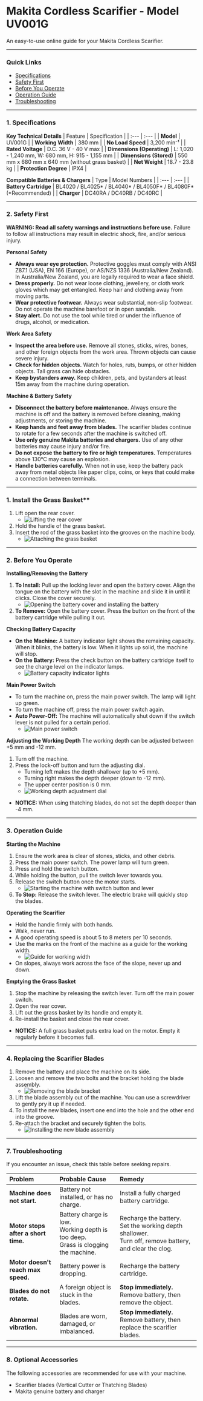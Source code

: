 # Makita Cordless Scarifier - Model UV001G

An easy-to-use online guide for your Makita Cordless Scarifier.

---

### Quick Links
* [Specifications](#1-specifications)
* [Safety First](#2-safety-first)
* [Before You Operate](#4-before-you-operate)
* [Operation Guide](#5-operation-guide)
* [Troubleshooting](#7-troubleshooting)


---

### 1. Specifications

**Key Technical Details**
| Feature | Specification |
| :--- | :--- |
| **Model** | UV001G |
| **Working Width** | 380 mm |
| **No Load Speed** | 3,200 min⁻¹ |
| **Rated Voltage** | D.C. 36 V - 40 V max |
| **Dimensions (Operating)** | L: 1,020 - 1,240 mm, W: 680 mm, H: 915 - 1,155 mm |
| **Dimensions (Stored)** | 550 mm x 680 mm x 640 mm (without grass basket) |
| **Net Weight** | 18.7 - 23.8 kg |
| **Protection Degree** | IPX4 |

**Compatible Batteries & Chargers**
| Type | Model Numbers |
| :--- | :--- |
| **Battery Cartridge** | BL4020 / BL4025* / BL4040* / BL4050F* / BL4080F* (*Recommended) |
| **Charger** | DC40RA / DC40RB / DC40RC |


---

### 2. Safety First

**WARNING: Read all safety warnings and instructions before use.** Failure to follow all instructions may result in electric shock, fire, and/or serious injury.

**Personal Safety**
* **Always wear eye protection.** Protective goggles must comply with ANSI Z87.1 (USA), EN 166 (Europe), or AS/NZS 1336 (Australia/New Zealand). In Australia/New Zealand, you are legally required to wear a face shield.
* **Dress properly.** Do not wear loose clothing, jewellery, or cloth work gloves which may get entangled. Keep hair and clothing away from moving parts.
* **Wear protective footwear.** Always wear substantial, non-slip footwear. Do not operate the machine barefoot or in open sandals.
* **Stay alert.** Do not use the tool while tired or under the influence of drugs, alcohol, or medication.

**Work Area Safety**
* **Inspect the area before use.** Remove all stones, sticks, wires, bones, and other foreign objects from the work area. Thrown objects can cause severe injury.
* **Check for hidden objects.** Watch for holes, ruts, bumps, or other hidden objects. Tall grass can hide obstacles.
* **Keep bystanders away.** Keep children, pets, and bystanders at least 15m away from the machine during operation.

**Machine & Battery Safety**
* **Disconnect the battery before maintenance.** Always ensure the machine is off and the battery is removed before cleaning, making adjustments, or storing the machine.
* **Keep hands and feet away from blades.** The scarifier blades continue to rotate for a few seconds after the machine is switched off.
* **Use only genuine Makita batteries and chargers.** Use of any other batteries may cause injury and/or fire.
* **Do not expose the battery to fire or high temperatures.** Temperatures above 130°C may cause an explosion.
* **Handle batteries carefully.** When not in use, keep the battery pack away from metal objects like paper clips, coins, or keys that could make a connection between terminals.

---


### 1. Install the Grass Basket**
1.  Lift open the rear cover.
    * ![Lifting the rear cover](images/openrearcover.png)
2.  Hold the handle of the grass basket.
3.  Insert the rod of the grass basket into the grooves on the machine body.
    * ![Attaching the grass basket](images/installgrassbasket.png)

---

### 2. Before You Operate

**Installing/Removing the Battery**
1.  **To Install:** Pull up the locking lever and open the battery cover. Align the tongue on the battery with the slot in the machine and slide it in until it clicks. Close the cover securely.
    * ![Opening the battery cover and installing the battery](images/insertbatteries.png)
2.  **To Remove:** Open the battery cover. Press the button on the front of the battery cartridge while pulling it out.

**Checking Battery Capacity**
* **On the Machine:** A battery indicator light shows the remaining capacity. When it blinks, the battery is low. When it lights up solid, the machine will stop.
* **On the Battery:** Press the check button on the battery cartridge itself to see the charge level on the indicator lamps.
    * ![Battery capacity indicator lights](images/remainingbattery.png)

**Main Power Switch**
* To turn the machine on, press the main power switch. The lamp will light up green.
* To turn the machine off, press the main power switch again.
* **Auto Power-Off:** The machine will automatically shut down if the switch lever is not pulled for a certain period.
    * ![Main power switch](images/mainpowerswitch.png)

**Adjusting the Working Depth**
The working depth can be adjusted between +5 mm and -12 mm.
1.  Turn off the machine.
2.  Press the lock-off button and turn the adjusting dial.
    * Turning left makes the depth shallower (up to +5 mm).
    * Turning right makes the depth deeper (down to -12 mm).
    * The upper center position is 0 mm.
    * ![Working depth adjustment dial](images/workingdepth.png)
* **NOTICE:** When using thatching blades, do not set the depth deeper than -4 mm.

---

### 3. Operation Guide

**Starting the Machine**
1.  Ensure the work area is clear of stones, sticks, and other debris.
2.  Press the main power switch. The power lamp will turn green.
3.  Press and hold the switch button.
4.  While holding the button, pull the switch lever towards you.
5.  Release the switch button once the motor starts.
    * ![Starting the machine with switch button and lever](images/pulllevertowardyou.png)
6.  **To Stop:** Release the switch lever. The electric brake will quickly stop the blades.

**Operating the Scarifier**
* Hold the handle firmly with both hands.
* Walk, never run.
* A good operating speed is about 5 to 8 meters per 10 seconds.
* Use the marks on the front of the machine as a guide for the working width.
    * ![Guide for working width](images/marksworkingwidth.png)
* On slopes, always work across the face of the slope, never up and down.

**Emptying the Grass Basket**
1.  Stop the machine by releasing the switch lever. Turn off the main power switch.
2.  Open the rear cover.
3.  Lift out the grass basket by its handle and empty it.
4.  Re-install the basket and close the rear cover.
* **NOTICE:** A full grass basket puts extra load on the motor. Empty it regularly before it becomes full.

---


### 4. Replacing the Scarifier Blades
1.  Remove the battery and place the machine on its side.
2.  Loosen and remove the two bolts and the bracket holding the blade assembly.
    * ![Removing the blade bracket](images/removescarifierblade.png)
3.  Lift the blade assembly out of the machine. You can use a screwdriver to gently pry it up if needed.
4.  To install the new blades, insert one end into the hole and the other end into the groove.
5.  Re-attach the bracket and securely tighten the bolts.
    * ![Installing the new blade assembly](images/installblade.png)


---

### 7. Troubleshooting

If you encounter an issue, check this table before seeking repairs.

| Problem | Probable Cause | Remedy |
| :--- | :--- | :--- |
| **Machine does not start.** | Battery not installed, or has no charge. | Install a fully charged battery cartridge. |
| **Motor stops after a short time.** | Battery charge is low.<br>Working depth is too deep.<br>Grass is clogging the machine. | Recharge the battery.<br>Set the working depth shallower.<br>Turn off, remove battery, and clear the clog. |
| **Motor doesn't reach max speed.** | Battery power is dropping. | Recharge the battery cartridge. |
| **Blades do not rotate.** | A foreign object is stuck in the blades. | **Stop immediately.** Remove battery, then remove the object. |
| **Abnormal vibration.** | Blades are worn, damaged, or imbalanced. | **Stop immediately.** Remove battery, then replace the scarifier blades. |



---

### 8. Optional Accessories

The following accessories are recommended for use with your machine.
* Scarifier blades (Vertical Cutter or Thatching Blades)
* Makita genuine battery and charger
